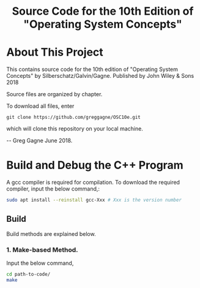 <p align="center">
  <h1 align="center"> Source Code for the 10th Edition of "Operating System Concepts"</h1>
</p>

# About This Project
This contains source code for the 10th edition of "Operating System Concepts" by Silberschatz/Galvin/Gagne.
Published by John Wiley & Sons 2018

Source files are organized by chapter. 

To download all files, enter

    git clone https://github.com/greggagne/OSC10e.git

which will clone this repository on your local machine.

-- Greg Gagne June 2018.

# Build and Debug the C++ Program
A gcc compiler is required for compilation. To download the required compiler, input the below command,:
```sh
sudo apt install --reinstall gcc-Xxx # Xxx is the version number
```

## Build
Build methods are explained below.

### 1. Make-based Method.
Input the below command,
```sh
cd path-to-code/
make
```